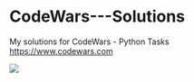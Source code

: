 # CodeWars---Solutions
My solutions for CodeWars - Python Tasks   
https://www.codewars.com
   
<img src="https://www.codewars.com/users/Vladimir%20Voltron/badges/large">

